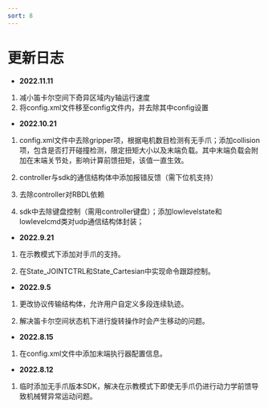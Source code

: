 ```yaml
---
sort: 8
---
```


# 更新日志

+ **2022.11.11**

1. 减小笛卡尔空间下奇异区域内y轴运行速度
2. 将config.xml文件移至config文件内，并去除其中config设置

+ **2022.10.21**

1. config.xml文件中去除gripper项，根据电机数目检测有无手爪；添加collision项，包含是否打开碰撞检测，限定扭矩大小以及末端负载。其中末端负载会附加在末端关节处，影响计算前馈扭矩，该值一直生效。

2. controller与sdk的通信结构体中添加报错反馈（需下位机支持）

3. 去除controller对RBDL依赖

4. sdk中去除键盘控制（需用controller键盘）；添加lowlevelstate和lowlevelcmd类对udp通信结构体封装；

+ **2022.9.21**

1. 在示教模式下添加对手爪的支持。

2. 在State_JOINTCTRL和State_Cartesian中实现命令跟踪控制。

+ **2022.9.5**
  
1. 更改协议传输结构体，允许用户自定义多段连续轨迹。

2. 解决笛卡尔空间状态机下进行旋转操作时会产生移动的问题。

+ **2022.8.15**

1. 在config.xml文件中添加末端执行器配置信息。

+ **2022.8.12**

1. 临时添加无手爪版本SDK，解决在示教模式下即使无手爪仍进行动力学前馈导致机械臂异常运动问题。
